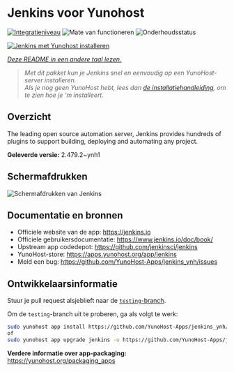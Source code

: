 <!--
NB: Deze README is automatisch gegenereerd door <https://github.com/YunoHost/apps/tree/master/tools/readme_generator>
Hij mag NIET handmatig aangepast worden.
-->

# Jenkins voor Yunohost

[![Integratieniveau](https://apps.yunohost.org/badge/integration/jenkins)](https://ci-apps.yunohost.org/ci/apps/jenkins/)
![Mate van functioneren](https://apps.yunohost.org/badge/state/jenkins)
![Onderhoudsstatus](https://apps.yunohost.org/badge/maintained/jenkins)

[![Jenkins met Yunohost installeren](https://install-app.yunohost.org/install-with-yunohost.svg)](https://install-app.yunohost.org/?app=jenkins)

*[Deze README in een andere taal lezen.](./ALL_README.md)*

> *Met dit pakket kun je Jenkins snel en eenvoudig op een YunoHost-server installeren.*  
> *Als je nog geen YunoHost hebt, lees dan [de installatiehandleiding](https://yunohost.org/install), om te zien hoe je 'm installeert.*

## Overzicht

The leading open source automation server, Jenkins provides hundreds of plugins to support building, deploying and automating any project. 


**Geleverde versie:** 2.479.2~ynh1

## Schermafdrukken

![Schermafdrukken van Jenkins](./doc/screenshots/screenshot1.png)

## Documentatie en bronnen

- Officiele website van de app: <https://jenkins.io>
- Officiele gebruikersdocumentatie: <https://www.jenkins.io/doc/book/>
- Upstream app codedepot: <https://github.com/jenkinsci/jenkins>
- YunoHost-store: <https://apps.yunohost.org/app/jenkins>
- Meld een bug: <https://github.com/YunoHost-Apps/jenkins_ynh/issues>

## Ontwikkelaarsinformatie

Stuur je pull request alsjeblieft naar de [`testing`-branch](https://github.com/YunoHost-Apps/jenkins_ynh/tree/testing).

Om de `testing`-branch uit te proberen, ga als volgt te werk:

```bash
sudo yunohost app install https://github.com/YunoHost-Apps/jenkins_ynh/tree/testing --debug
of
sudo yunohost app upgrade jenkins -u https://github.com/YunoHost-Apps/jenkins_ynh/tree/testing --debug
```

**Verdere informatie over app-packaging:** <https://yunohost.org/packaging_apps>
